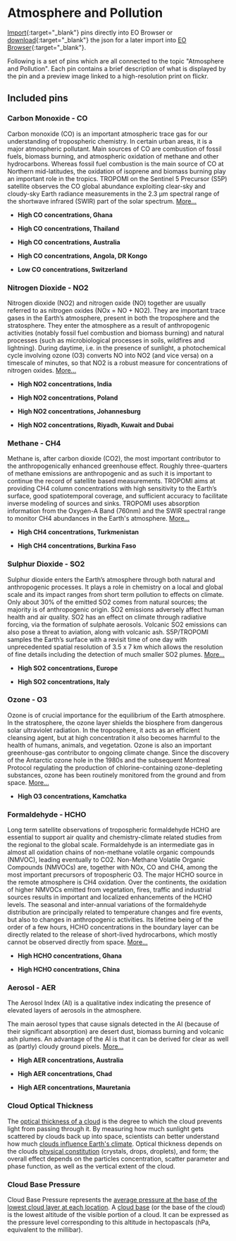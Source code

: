 # Atmosphere and Pollution

[Import](https://apps.sentinel-hub.com/eo-browser/?sharedPinsListId=fd18e387-01b8-49b7-8611-f08ee9fdb73d){:target="_blank"} pins directly into EO Browser or [download](Atmosphere_and_Pollution.json){:target="_blank"} the json for a later import into [EO Browser](https://apps.sentinel-hub.com/eo-browser/?zoom=10&lat=41.9&lng=12.5&themeId=DEFAULT-THEME){:target="_blank"}.

Following is a set of pins which are all connected to the topic "Atmosphere and Pollution". Each pin contains a brief description of what is displayed by the pin and a preview image linked to a high-resolution print on flickr.

## Included pins 

### Carbon Monoxide - CO

Carbon monoxide (CO) is an important atmospheric trace gas for our understanding of tropospheric chemistry. In certain urban areas, it is a major atmospheric pollutant. Main sources of CO are combustion of fossil fuels, biomass burning, and atmospheric oxidation of methane and other hydrocarbons. Whereas fossil fuel combustion is the main source of CO at Northern mid-latitudes, the oxidation of isoprene and biomass burning play an important role in the tropics. TROPOMI on the Sentinel 5 Precursor (S5P) satellite observes the CO global abundance exploiting clear-sky and cloudy-sky Earth radiance measurements in the 2.3 µm spectral range of the shortwave infrared (SWIR) part of the solar spectrum. [More...](http://www.tropomi.eu/data-products/carbon-monoxide)

- **High CO concentrations, Ghana**

- **High CO concentrations, Thailand**

- **High CO concentrations, Australia**

- **High CO concentrations, Angola, DR Kongo**

- **Low CO concentrations, Switzerland**

### Nitrogen Dioxide - NO2

Nitrogen dioxide (NO2) and nitrogen oxide (NO) together are usually referred to as nitrogen oxides (NOx = NO + NO2). They are important trace gases in the Earth’s atmosphere, present in both the troposphere and the stratosphere. They enter the atmosphere as a result of anthropogenic activities (notably fossil fuel combustion and biomass burning) and natural processes (such as microbiological processes in soils, wildfires and lightning). During daytime, i.e. in the presence of sunlight, a photochemical cycle involving ozone (O3) converts NO into NO2 (and vice versa) on a timescale of minutes, so that NO2 is a robust measure for concentrations of nitrogen oxides. [More...](http://www.tropomi.eu/data-products/nitrogen-dioxide)

- **High NO2 concentrations, India**

- **High NO2 concentrations, Poland**

- **High NO2 concentrations, Johannesburg**

- **High NO2 concentrations, Riyadh, Kuwait and Dubai**

### Methane - CH4

Methane is, after carbon dioxide (CO2), the most important contributor to the anthropogenically enhanced greenhouse effect. Roughly three-quarters of methane emissions are anthropogenic and as such it is important to continue the record of satellite based measurements. TROPOMI aims at providing CH4 column concentrations with high sensitivity to the Earth’s surface, good spatiotemporal coverage, and sufficient accuracy to facilitate inverse modeling of sources and sinks. TROPOMI uses absorption information from the Oxygen-A Band (760nm) and the SWIR spectral range to monitor CH4 abundances in the Earth's atmosphere. [More...](http://www.tropomi.eu/data-products/methane)

- **High CH4 concentrations, Turkmenistan**

- **High CH4 concentrations, Burkina Faso**

### Sulphur Dioxide - SO2

Sulphur dioxide enters the Earth’s atmosphere through both natural and anthropogenic processes. It plays a role in chemistry on a local and global scale and its impact ranges from short term pollution to effects on climate. Only about 30% of the emitted SO2 comes from natural sources; the majority is of anthropogenic origin. SO2 emissions adversely affect human health and air quality. SO2 has an effect on climate through radiative forcing, via the formation of sulphate aerosols. Volcanic SO2 emissions can also pose a threat to aviation, along with volcanic ash. S5P/TROPOMI samples the Earth’s surface with a revisit time of one day with unprecedented spatial resolution of 3.5 x 7 km which allows the resolution of fine details including the detection of much smaller SO2 plumes. [More...](http://www.tropomi.eu/data-products/sulphur-dioxide)

- **High SO2 concentrations, Europe**

- **High SO2 concentrations, Italy**

### Ozone - O3

Ozone is of crucial importance for the equilibrium of the Earth atmosphere. In the stratosphere, the ozone layer shields the biosphere from dangerous solar ultraviolet radiation. In the troposphere, it acts as an efficient cleansing agent, but at high concentration it also becomes harmful to the health of humans, animals, and vegetation. Ozone is also an important greenhouse-gas contributor to ongoing climate change. Since the discovery of the Antarctic ozone hole in the 1980s and the subsequent Montreal Protocol regulating the production of chlorine-containing ozone-depleting substances, ozone has been routinely monitored from the ground and from space. [More...](http://www.tropomi.eu/data-products/total-ozone-column)

- **High O3 concentrations, Kamchatka**

### Formaldehyde - HCHO

Long term satellite observations of tropospheric formaldehyde HCHO are essential to support air quality and chemistry-climate related studies from the regional to the global scale. Formaldehyde is an intermediate gas in almost all oxidation chains of non-methane volatile organic compounds (NMVOC), leading eventually to CO2. Non-Methane Volatile Organic Compounds (NMVOCs) are, together with NOx, CO and CH4, among the most important precursors of tropospheric O3. The major HCHO source in the remote atmosphere is CH4 oxidation. Over the continents, the oxidation of higher NMVOCs emitted from vegetation, fires, traffic and industrial sources results in important and localized enhancements of the HCHO levels. The seasonal and inter-annual variations of the formaldehyde distribution are principally related to temperature changes and fire events, but also to changes in anthropogenic activities. Its lifetime being of the order of a few hours, HCHO concentrations in the boundary layer can be directly related to the release of short-lived hydrocarbons, which mostly cannot be observed directly from space. [More...](http://www.tropomi.eu/data-products/formaldehyde)

- **High HCHO concentrations, Ghana**

- **High HCHO concentrations, China**

### Aerosol - AER

The Aerosol Index (AI) is a qualitative index indicating the presence of elevated layers of aerosols in the atmosphere.

The main aerosol types that cause signals detected in the AI (because of their significant absorption) are desert dust, biomass burning and volcanic ash plumes. An advantage of the AI is that it can be derived for clear as well as (partly) cloudy ground pixels. [More...](https://earth.esa.int/web/sentinel/technical-guides/sentinel-5p/level-2/aerosol-index)

- **High AER concentrations, Australia**

- **High AER concentrations, Chad**

- **High AER concentrations, Mauretania**

### Cloud Optical Thickness

The [optical thickness of a cloud](https://cloudatlas.wmo.int/en/optical-thickness.html) is the degree to which the cloud prevents light from passing through it. By measuring how much sunlight gets scattered by clouds back up into space, scientists can better understand how much [clouds influence Earth's climate](https://neo.sci.gsfc.nasa.gov/view.php?datasetId=MYDAL2_M_CLD_OT). Optical thickness depends on the clouds [physical constitution](http://glossary.ametsoc.org/wiki/Optical_thickness) (crystals, drops, droplets), and form; the overall effect depends on the particles concentration, scatter parameter and phase function, as well as the vertical extent of the cloud. 

### Cloud Base Pressure

Cloud Base Pressure represents the [average pressure at the base of the lowest cloud layer at each location](https://isccp.giss.nasa.gov/cloudtypes.html). A [cloud base](https://en.wikipedia.org/wiki/Cloud_base) (or the base of the cloud) is the lowest altitude of the visible portion of a cloud. It can be expressed as the pressure level corresponding to this altitude in hectopascals (hPa, equivalent to the millibar).

